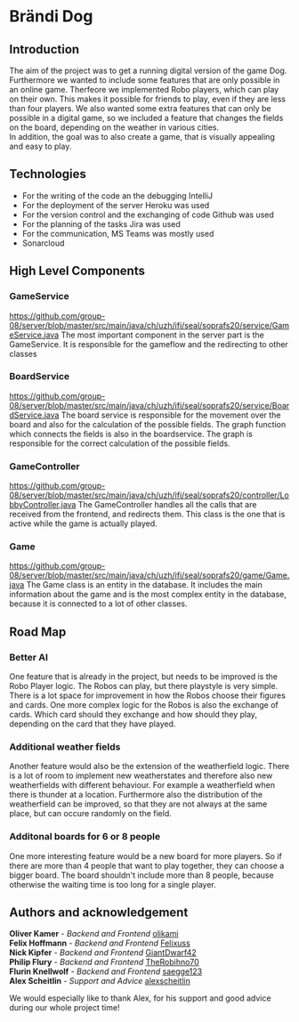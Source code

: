 # Brändi Dog

## Introduction

The aim of the project was to get a running digital version of the game Dog. Furthermore we wanted to include some features that are only possible in an online game. Therfeore we implemented Robo players, which can play on their own. This makes it possible for friends to play, even if they are less than four players. We also wanted some extra features that can only be possible in a digital game, so we included a feature that changes the fields on the board, depending on the weather in various cities.<br>
In addition, the goal was to also create a game, that is visually appealing and easy to play.

## Technologies

- For the writing of the code an the debugging IntelliJ
- For the deployment of the server Heroku was used
- For the version control and the exchanging of code Github was used
- For the planning of the tasks Jira was used
- For the communication, MS Teams was mostly used
- Sonarcloud

## High Level Components

### GameService

https://github.com/group-08/server/blob/master/src/main/java/ch/uzh/ifi/seal/soprafs20/service/GameService.java
The most important component in the server part is the GameService. It is responsible for the gameflow and the redirecting to other classes

### BoardService

https://github.com/group-08/server/blob/master/src/main/java/ch/uzh/ifi/seal/soprafs20/service/BoardService.java
The board service is responsible for the movement over the board and also for the calculation of the possible fields. The graph function which connects the fields is also in the boardservice. The graph is responsible for the correct calculation of the possible fields.

### GameController

https://github.com/group-08/server/blob/master/src/main/java/ch/uzh/ifi/seal/soprafs20/controller/LobbyController.java
The GameController handles all the calls that are received from the frontend, and redirects them. This class is the one that is active while the game is actually played.

### Game

https://github.com/group-08/server/blob/master/src/main/java/ch/uzh/ifi/seal/soprafs20/game/Game.java
The Game class is an entity in the database. It includes the main information about the game and is the most complex entity in the database, because it is connected to a lot of other classes.





## Road Map

### Better AI
One feature that is already in the project, but needs to be improved is the Robo Player logic. The Robos can play, but there playstyle is very simple. There is a lot space for improvement in how the Robos choose their figures and cards. One more complex logic for the Robos is also the exchange of cards. Which card should they exchange and how should they play, depending on the card that they have played.

### Additional weather fields
Another feature would also be the extension of the weatherfield logic. There is a lot of room to implement new weatherstates and therefore also new weatherfields with different behaviour. For example a weatherfield when there is thunder at a location. Furthermore also the distribution of the weatherfield can be improved, so that they are not always at the same place, but can occure randomly on the field.

### Additonal boards for 6 or 8 people
One more interesting feature would be a new board for more players. So if there are more than 4 people that want to play together, they can choose a bigger board. The board shouldn't include more than 8 people, because otherwise the waiting time is too long for a single player. 

## Authors and acknowledgement

**Oliver Kamer** - *Backend and Frontend* [olikami](https://github.com/orgs/group-08/people/olikami)<br>
**Felix Hoffmann** - *Backend and Frontend* [Felixuss](https://github.com/orgs/group-08/people/Felixuss)<br>
**Nick Kipfer** - *Backend and Frontend* [GiantDwarf42](https://github.com/orgs/group-08/people/GiantDwarf42)<br>
**Philip Flury** - *Backend and Frontend* [TheRobihno70](https://github.com/orgs/group-08/people/TheRobihno70)<br>
**Flurin Knellwolf** - *Backend and Frontend* [saegge123](https://github.com/orgs/group-08/people/saegge123)<br>
**Alex Scheitlin** - *Support and Advice* [alexscheitlin](https://github.com/orgs/group-08/people/alexscheitlin)<br>

We would especially like to thank Alex, for his support and good advice during our whole project time!



